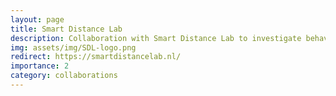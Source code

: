 ```yaml
---
layout: page
title: Smart Distance Lab
description: Collaboration with Smart Distance Lab to investigate behavioural interventions to promote physical distancing
img: assets/img/SDL-logo.png
redirect: https://smartdistancelab.nl/
importance: 2
category: collaborations
---
```

